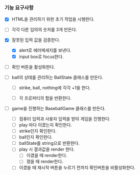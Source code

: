 ### 기능 요구사항
- [x] HTML을 관리하기 위한 초기 작업을 시행한다.
- [ ] 각각 다른 임의의 숫자를 3개 만든다.
- [x] 잘못된 입력 값을 검증한다.
  - [x] alert로 에러메세지를 보낸다.
  - [x] input box로 focus한다.
- [ ] 확인 버튼을 활성화한다.


- [ ] ball의 상태를 관리하는 BallState 클래스를 만든다.
  - [ ] strike, ball, nothing에 각각 +1을 한다.
  - [ ] 각 프로퍼티의 합을 반환한다.


- [ ] game을 진행하는 BaseballGame 클래스를 만든다.
  - [ ] 컴퓨터 입력과 사용자 입력을 받아 게임을 진행한다.
  - [ ] play 마다 이겼는지 확인한다.
  - [ ] strike인지 확인한다.
  - [ ] ball인지 확인한다.
  - [ ] ballState를 string으로 반환한다.
  - [ ] play 시 결과값을 render 한다.
    - [ ] 이겼을 때 render한다.
    - [ ] 졌을 때 render한다.
  - [ ] 이겼을 때 재시작 버튼을 누르기 전까지 확인버튼을 비활성화한다.